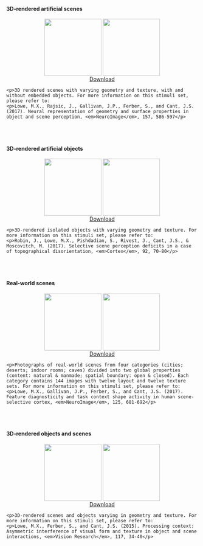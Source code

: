 <html> 
	<head>
	<title>Matthew X. Lowe</title>
	</head>
	<body>

<br>
<br>
<h4>3D-rendered artificial scenes</h4>
<div style="text-align:center"><img align="center" src="https://raw.githubusercontent.com/mxlowe/mxlowe.github.io/master/s1.png" height="150" width="150" style='border: 0px solid #f00; margin: 0px; box-shadow: none;'>
<img align="center" src="https://raw.githubusercontent.com/mxlowe/mxlowe.github.io/master/s2.png" height="150" width="150" style='border: 0px solid #f00; margin: 0px; box-shadow: none;'>
	<br><a href="https://drive.google.com/drive/folders/1j7Aqlxwqftz32LV3j50KZqqxMXq7_2uK?usp=sharing">Download</a></div>

	<p>3D rendered scenes with varying geometry and texture, with and without embedded objects. For more information on this stimuli set, please refer to:
	<p>Lowe, M.X., Rajsic, J., Gallivan, J.P., Ferber, S., and Cant, J.S. (2017). Neural representation of geometry and surface properties in object and scene perception, <em>NeuroImage</em>, 157, 586-597</p>
<br>
<br>	
<h4>3D-rendered artificial objects</h4>
<div style="text-align:center"><img align="center" src="https://raw.githubusercontent.com/mxlowe/mxlowe.github.io/master/s5.png" height="150" width="150" style='border: 0px solid #f00; margin: 0px; box-shadow: none;'>
<img align="center" src="https://raw.githubusercontent.com/mxlowe/mxlowe.github.io/master/s6.png" height="150" width="150" style='border: 0px solid #f00; margin: 0px; box-shadow: none;'>
<br><a href="https://drive.google.com/drive/folders/1a0ca53hTC3d1nXeJ8la7cqe4PxL_1hHq?usp=sharing">Download</a></div>

	<p>3D-rendered isolated objects with varying geometry and texture. For more information on this stimuli set, please refer to:
	<p>Robin, J., Lowe, M.X., Pishdadian, S., Rivest, J., Cant, J.S., & Moscovitch, M. (2017). Selective scene perception deficits in a case of topographical disorientation, <em>Cortex</em>, 92, 70-80</p>
<br>
<br>	
<h4>Real-world scenes</h4>
<div style="text-align:center"><img align="center" src="https://raw.githubusercontent.com/mxlowe/mxlowe.github.io/master/s3.png" height="150" width="150" style='border: 0px solid #f00; margin: 0px; box-shadow: none;'>
<img align="center" src="https://raw.githubusercontent.com/mxlowe/mxlowe.github.io/master/s4.png" height="150" width="150" style='border: 0px solid #f00; margin: 0px; box-shadow: none;'>
<br><a href="https://drive.google.com/drive/folders/0B0k7R9wesPi2eUlTMEJZTXBwV1k?usp=sharing">Download</a></div>

	<p>Photographs of real-world scenes from four categories (cities; deserts; indoor rooms; caves) divided into two global properties (content: natural & manmade; spatial boundary: open & closed). Each category contains 144 images with twelve layout and twelve texture sets. For more information on this stimuli set, please refer to:
	<p>Lowe, M.X., Gallivan, J.P., Ferber, S., and Cant, J.S. (2017). Feature diagnosticity and task context shape activity in human scene-selective cortex, <em>NeuroImage</em>, 125, 681-692</p>
<br>
<br>	
<h4>3D-rendered objects and scenes</h4>
<div style="text-align:center"><img align="center" src="https://raw.githubusercontent.com/mxlowe/mxlowe.github.io/master/s7.png" height="150" width="150" style='border: 0px solid #f00; margin: 0px; box-shadow: none;'>
<img align="center" src="https://raw.githubusercontent.com/mxlowe/mxlowe.github.io/master/s8.png" height="150" width="150" style='border: 0px solid #f00; margin: 0px; box-shadow: none;'>
<br><a href="https://drive.google.com/drive/folders/0B0k7R9wesPi2djEyV2Z5QWhwaFE?usp=sharing">Download</a></div>

	<p>3D-rendered scenes and objects varying in geometry and texture. For more information on this stimuli set, please refer to:
	<p>Lowe, M.X., Ferber, S., and Cant, J.S. (2015). Processing context: Asymmetric interference of visual form and texture in object and scene interactions, <em>Vision Research</em>, 117, 34-40</p>



  
